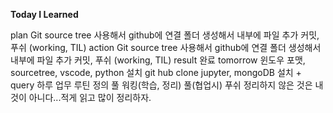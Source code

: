
**Today I Learned**

plan
    Git source tree 사용해서 github에 연결 
    폴더 생성해서 내부에 파일 추가 
    커밋, 푸쉬 (working, TIL)
action
    Git source tree 사용해서 github에 연결 
    폴더 생성해서 내부에 파일 추가 
    커밋, 푸쉬 (working, TIL)
result
    완료
tomorrow
    윈도우 포맷, sourcetree, vscode, python 설치
    git hub clone
    jupyter, mongoDB 설치 + query
    하루 업무 루틴 정의
    풀 워킹(학습, 정리) 풀(협업시) 푸쉬
    정리하지 않은 것은 내것이 아니다...적게 읽고 많이 정리하자. 


